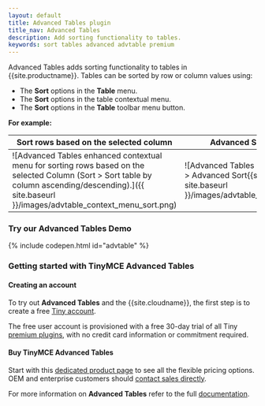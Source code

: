 ```yaml
---
layout: default
title: Advanced Tables plugin
title_nav: Advanced Tables
description: Add sorting functionality to tables.
keywords: sort tables advanced advtable premium
---
```


Advanced Tables adds sorting functionality to tables in {{site.productname}}. Tables can be sorted by row or column values using:
* The **Sort** options in the **Table** menu.
* The **Sort** options in the table contextual menu.
* The **Sort** options in the **Table** toolbar menu button.

**For example:**

| Sort rows based on the selected column                   | Advanced Sort Dialog                                 |
| -------------------------------------------------------- | ---------------------------------------------------- |
| ![Advanced Tables enhanced contextual menu for sorting rows based on the selected Column (Sort > Sort table by column ascending/descending).]({{ site.baseurl }}/images/advtable_context_menu_sort.png) | ![Advanced Tables sort dialog (Sort > Advanced Sort{{site.ellps}}).]({{ site.baseurl }}/images/advtable_dialog_sort.png) |

### Try our Advanced Tables Demo
{% include codepen.html id="advtable" %}

### Getting started with TinyMCE Advanced Tables

#### Creating an account

To try out **Advanced Tables** and the {{site.cloudname}}, the first step is to create a free [Tiny account](https://www.tiny.cloud/download/).

The free user account is provisioned with a free 30-day trial of all Tiny [premium plugins](https://apps.tiny.cloud/product-category/tiny-cloud-extensions/), with no credit card information or commitment required.


#### Buy TinyMCE Advanced Tables

Start with this [dedicated product page](https://apps.tiny.cloud/products/advanced-tables/) to see all the flexible pricing options. OEM and enterprise customers should [contact sales directly](https://www.tiny.cloud/contact/).

For more information on **Advanced Tables** refer to the full [documentation]({{site.baseurl}}/plugins/advtable/).
